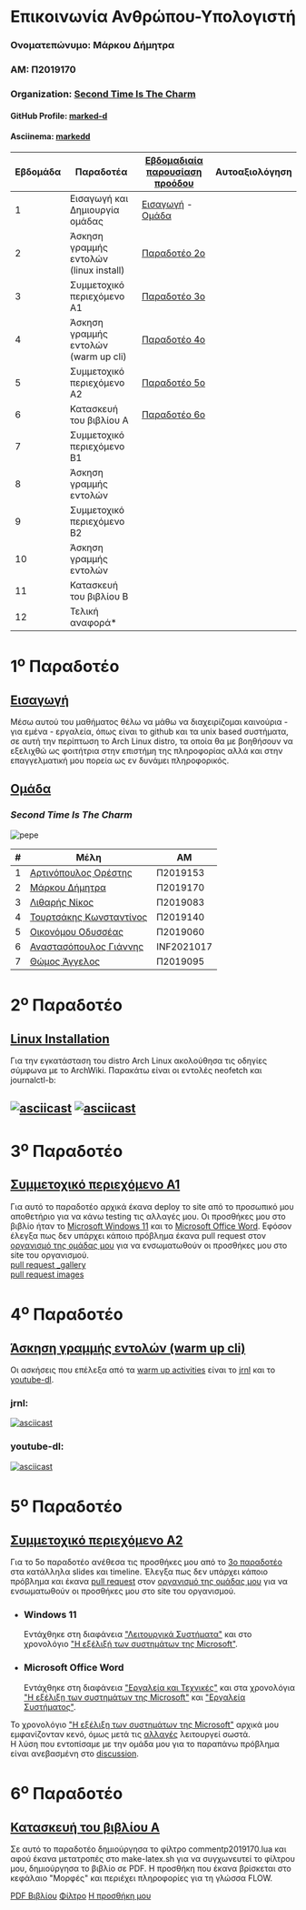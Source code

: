 Επικοινωνία Ανθρώπου-Υπολογιστή
================================
### Ονοματεπώνυμο: Μάρκου Δήμητρα
### ΑΜ: Π2019170
### Organization: [Second Time Is The Charm](https://github.com/Second-Time-Is-The-Charm/Main)
#### GitHub Profile: [marked-d](https://github.com/marked-d "Μάρκου Δήμητρα")
#### Asciinema: [markedd](https://asciinema.org/~markedd)

| Εβδομάδα | Παραδοτέα | [Εβδομαδιαία παρουσίαση προόδου](https://github.com/courses-ionio/help/discussions/categories/show-and-tell) | Αυτοαξιολόγηση |
| --- | --- | --- | --- |
| 1 | Εισαγωγή και Δημιουργία ομάδας| [Εισαγωγή](https://github.com/courses-ionio/help/discussions/889) - [Ομάδα](https://github.com/courses-ionio/hci/discussions/1794#discussioncomment-3803609)| |
| 2 | Άσκηση γραμμής εντολών (linux install) |[Παραδοτέο 2o](https://github.com/courses-ionio/help/discussions/1068) | |
| 3 | Συμμετοχικό περιεχόμενο A1 | [Παραδοτέο 3o](https://github.com/courses-ionio/help/discussions/1179) | |
| 4 | Άσκηση γραμμής εντολών (warm up cli) |[Παραδοτέο 4ο](https://github.com/courses-ionio/help/discussions/1370) | |
| 5 | Συμμετοχικό περιεχόμενο A2 |[Παραδοτέο 5o](https://github.com/courses-ionio/help/discussions/1446) | |
| 6 | Κατασκευή του βιβλίου Α |[Παραδοτέο 6ο](https://github.com/courses-ionio/help/discussions/1549)| |
| 7 | Συμμετοχικό περιεχόμενο B1 | | |
| 8 | Άσκηση γραμμής εντολών | | |
| 9 | Συμμετοχικό περιεχόμενο B2 | | |
| 10 | Άσκηση γραμμής εντολών | | |
| 11 | Κατασκευή του βιβλίου Β | | |
| 12 | Τελική αναφορά* | | |

1<sup>o</sup> Παραδοτέο 
========================
[Εισαγωγή](https://github.com/courses-ionio/help/discussions/889)
-------------------------------------------------------------------
Μέσω αυτού του μαθήματος θέλω να μάθω να διαχειρίζομαι καινούρια - για εμένα - εργαλεία, όπως είναι το github και τα unix based συστήματα, σε αυτή την περίπτωση το Arch Linux distro, τα οποία θα με βοηθήσουν να εξελιχθώ ως φοιτήτρια στην επιστήμη της πληροφορίας αλλά και στην επαγγελματική μου πορεία ως εν δυνάμει πληροφορικός.

[Ομάδα](https://github.com/courses-ionio/hci/discussions/1794#discussioncomment-3803609)
------------------------------------------------------------------------------------------
### ***Second Time Is The Charm***
![pepe](https://avatars.githubusercontent.com/u/114950934?s=200&v=4)

|#|Μέλη|ΑΜ|
|---|---|---|
|1|[Αρτινόπουλος Ορέστης](https://github.com/voltmaister)|Π2019153|
|2|[Μάρκου Δήμητρα](https://github.com/marked-d)|Π2019170|
|3|[Λιθαρής Νίκος](https://github.com/NickLitharis)|Π2019083|
|4|[Τουρτσάκης Κωνσταντίνος](https://github.com/KonstantinosTourtsakis)|Π2019140|
|5|[Οικονόμου Οδυσσέας](https://github.com/odysseasEko/)|Π2019060|
|6|[Αναστασόπουλος Γιάννης](https://github.com/artopodama/)|INF2021017|
|7|[Θώμος Άγγελος](https://github.com/Angeloth1/)|Π2019095|

2<sup>o</sup> Παραδοτέο 
========================
[Linux Installation](https://github.com/courses-ionio/help/discussions/1068)
-----------------------------------------------------------------------------
Για την εγκατάσταση του distro Arch Linux ακολούθησα τις οδηγίες σύμφωνα με το ArchWiki.
Παρακάτω είναι οι εντολές neofetch και journalctl-b:

[![asciicast](https://asciinema.org/a/528745.svg)](https://asciinema.org/a/528745)
[![asciicast](https://asciinema.org/a/528766.svg)](https://asciinema.org/a/528766)
--------------------
3<sup>o</sup> Παραδοτέο 
========================
[Συμμετοχικό περιεχόμενο A1](https://github.com/courses-ionio/help/discussions/1179)
-----------------------------
Για αυτό το παραδοτέο αρχικά έκανα deploy το site από το προσωπικό μου αποθετήριο για να κάνω testing τις αλλαγές μου. Οι προσθήκες μου στο βιβλίο ήταν το [Microsoft Windows 11](https://stitc-site.netlify.app/gallery/windows_11/) και το [Microsoft Office Word](https://stitc-site.netlify.app/gallery/micorosoft_office_word/). Εφόσον έλεγξα πως δεν υπάρχει κάποιο πρόβλημα έκανα pull request στον [οργανισμό της ομάδας μου](https://github.com/Second-Time-Is-The-Charm) για να ενσωματωθούν οι προσθήκες μου στο site του οργανισμού.<br>
[pull request _gallery](https://github.com/Second-Time-Is-The-Charm/_gallery/pull/6) <br>
[pull request images](https://github.com/Second-Time-Is-The-Charm/images/pull/6)

4<sup>o</sup> Παραδοτέο 
========================
[Άσκηση γραμμής εντολών (warm up cli)](https://github.com/courses-ionio/help/discussions/1370)
-------------------------------------
Οι ασκήσεις που επέλεξα από τα [warm up activities](https://github.com/epidrome/dokey#warmup) είναι το [jrnl](https://github.com/jrnl-org/jrnl#readme) και το [youtube-dl](https://github.com/ytdl-org/youtube-dl#readme).

### **jrnl:**
[![asciicast](https://asciinema.org/a/533484.svg)](https://asciinema.org/a/533484) 
### **youtube-dl:**
[![asciicast](https://asciinema.org/a/533470.svg)](https://asciinema.org/a/533470)

5<sup>o</sup> Παραδοτέο 
========================
[Συμμετοχικό περιεχόμενο A2](https://github.com/courses-ionio/help/discussions/1446)
-------------------------------------
Για το 5ο παραδοτέο ανέθεσα τις προσθήκες μου από το [3ο παραδοτέο](https://github.com/courses-ionio/help/discussions/1179) στα κατάλληλα slides και timeline. Έλεγξα πως δεν υπάρχει κάποιο πρόβλημα και έκανα [pull request](https://github.com/Second-Time-Is-The-Charm/site/pull/10) στον [οργανισμό της ομάδας μου](https://github.com/Second-Time-Is-The-Charm) για να ενσωματωθούν οι προσθήκες μου στο site του οργανισμού.
- ### **Windows 11**
   Εντάχθηκε στη διαφάνεια ["Λειτουργικά Συστήματα"](https://master--p19mark-marked-d.netlify.app/slides/os/) και στο χρονολόγιο ["Η εξέλιξή των συστημάτων της Microsoft"](https://master--p19mark-marked-d.netlify.app/timeline/microsoft/). 
- ### **Microsoft Office Word** 
   Εντάχθηκε στη διαφάνεια ["Εργαλεία και Τεχνικές"](https://master--p19mark-marked-d.netlify.app/slides/tools/) και στα χρονολόγια ["Η εξέλιξη των συστημάτων της Microsoft"](https://master--p19mark-marked-d.netlify.app/timeline/microsoft/) και ["Εργαλεία Συστήματος"](https://master--p19mark-marked-d.netlify.app/timeline/system-tools/).<br>
   
Το χρονολόγιο ["Η εξέλιξη των συστημάτων της Microsoft"](https://master--p19mark-marked-d.netlify.app/timeline/microsoft/) αρχικά μου εμφανίζονταν κενό,  όμως μετά τις [αλλαγές](https://github.com/Second-Time-Is-The-Charm/_gallery/pull/14) λειτουργεί σωστά.<br>
Η λύση που εντοπίσαμε με την ομάδα μου για το παραπάνω πρόβλημα είναι ανεβασμένη στο [discussion](https://github.com/courses-ionio/help/discussions/1451). <br>

6<sup>o</sup> Παραδοτέο 
========================
[Κατασκευή του βιβλίου Α](https://github.com/courses-ionio/help/discussions/1549)
---------------------------
Σε αυτό το παραδοτέο δημιούργησα το φίλτρο commentp2019170.lua και αφού έκανα μετατροπές στο make-latex.sh για να συγχωνευτεί το φίλτρου μου, δημιούργησα το βιβλίο σε PDF.
Η προσθήκη που έκανα βρίσκεται στο κεφάλαιο "Μορφές" και περιέχει πληροφορίες για τη γλώσσα FLOW.

[PDF Βιβλίου](https://github.com/marked-d/kallipos/blob/master/book_p2019170.pdf)
[Φίλτρο](https://github.com/marked-d/kallipos/blob/master/commentp2019170.lua)
[Η προσθήκη μου](https://github.com/marked-d/kallipos/blob/master/mycommentsp2019170/flowjefraskin.md)
